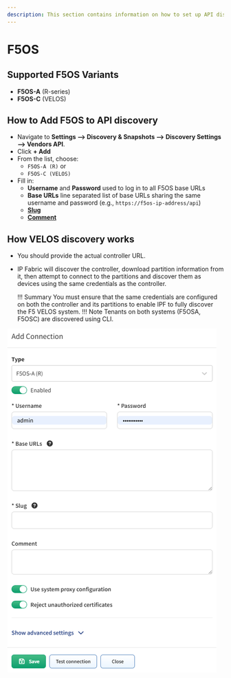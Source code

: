 ```yaml
---
description: This section contains information on how to set up API discovery for F5OS.
---
```


# F5OS

## Supported F5OS Variants

- **F5OS-A** (R-series)
- **F5OS-C** (VELOS)

## How to Add F5OS to API discovery

- Navigate to **Settings --> Discovery & Snapshots --> Discovery Settings --> Vendors API**.
- Click **+ Add**
- From the list, choose: 
  - `F5OS-A (R)` or
  - `F5OS-C (VELOS)`
- Fill in:
  - **Username** and **Password** used to log in to all F5OS base URLs
  - **Base URLs** line separated list of base URLs sharing the same username and password (e.g., `https://f5os-ip-address/api`)
  - [**Slug**](index.md#slug-and-comment)
  - [**Comment**](index.md#slug-and-comment)

## How VELOS discovery works
- You should provide the actual controller URL.
- IP Fabric will discover the controller, download partition information from it, then attempt to connect to the partitions and discover them as devices using the same credentials as the controller.

  !!! Summary
      You must ensure that the same credentials are configured on both the controller and its partitions to enable IPF to fully discover the F5 VELOS system.
  !!! Note 
      Tenants on both systems (F5OSA, F5OSC) are discovered using CLI.

![Add Connection - F5OS](f5os/F5OS_add_connection.png)

